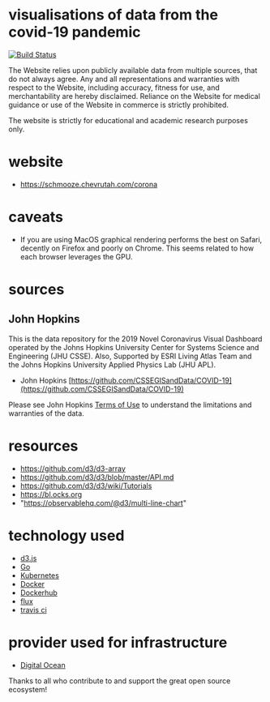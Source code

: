 # visualisations of data from the covid-19 pandemic

[![Build Status](https://travis-ci.org/ilanpillemer/coronavirus.svg?branch=master)](https://travis-ci.org/ilanpillemer/coronavirus)


The Website relies upon publicly available data from multiple sources, that do not always agree. Any and all representations and warranties with respect to the Website, including accuracy, fitness for use, and merchantability are hereby disclaimed. Reliance on the Website for medical guidance or use of the Website in commerce is strictly prohibited.

The website is strictly for educational and academic research purposes only.

# website

+ https://schmooze.chevrutah.com/corona

# caveats

+ If you are using MacOS graphical rendering performs the best on Safari, decently on Firefox and poorly on Chrome. This seems related to how each browser leverages the GPU.

# sources

## John Hopkins

This is the data repository for the 2019 Novel Coronavirus Visual Dashboard operated by the Johns Hopkins University Center for Systems Science and Engineering (JHU CSSE).
Also, Supported by ESRI Living Atlas Team and the Johns Hopkins University Applied Physics Lab (JHU APL).

+ John Hopkins [https://github.com/CSSEGISandData/COVID-19](https://github.com/CSSEGISandData/COVID-19)

Please see John Hopkins [Terms of Use](https://github.com/CSSEGISandData/COVID-19/blob/master/README.md) to understand the limitations and warranties of the data.

# resources

+ https://github.com/d3/d3-array
+ https://github.com/d3/d3/blob/master/API.md
+ https://github.com/d3/d3/wiki/Tutorials
+ https://bl.ocks.org
+ "https://observablehq.com/@d3/multi-line-chart"

# technology used

+ [d3.js](https://d3js.org)
+ [Go](https://golang.org)
+ [Kubernetes](https://kubernetes.io)
+ [Docker](https://www.docker.com)
+ [Dockerhub](https://hub.docker.com)
+ [flux](https://fluxcd.io)
+ [travis ci](https://travis-ci.org)

# provider used for infrastructure

+ [Digital Ocean](https://www.digitalocean.com)


Thanks to all who contribute to and support the great open source ecosystem!
